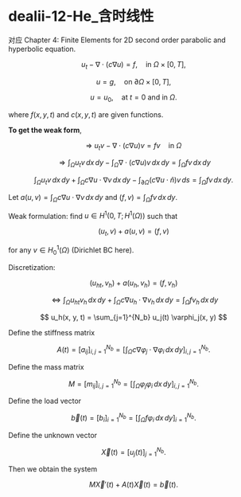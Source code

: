 # dealii-12-He_含时线性

对应 Chapter 4: Finite Elements for 2D second order parabolic and hyperbolic equation. 


$$
u_t - \nabla \cdot (c \nabla u) = f, \quad \text{in} \ \Omega \times [0, T],
$$

$$
u = g, \quad \text{on} \ \partial \Omega \times [0, T],
$$

$$
u = u_0, \quad \text{at} \ t = 0 \ \text{and in} \ \Omega.
$$

where $f(x, y, t)$ and $c(x, y, t)$ are given functions.

**To get the weak form**,

$$
\Rightarrow \ u_t v - \nabla \cdot (c \nabla u) v = f v \quad \text{in} \ \Omega
$$

$$
\Rightarrow \int_{\Omega} u_t v \, dx \, dy - \int_{\Omega} \nabla \cdot (c \nabla u) v \, dx \, dy = \int_{\Omega} f v \, dx \, dy
$$

$$
\int_{\Omega} u_t v \, dx \, dy + \int_{\Omega} c \nabla u \cdot \nabla v \, dx \, dy - \int_{\partial \Omega} (c \nabla u \cdot \hat{n}) v \, ds = \int_{\Omega} f v \, dx \, dy.
$$


Let $a(u, v) = \int_{\Omega} c \nabla u \cdot \nabla v \, dx \, dy$ and $(f, v) = \int_{\Omega} f v \, dx \, dy$.

Weak formulation: find $u \in H^1(0, T; H^1(\Omega))$ such that

$$
(u_t, v) + a(u, v) = (f, v)
$$

for any $v \in H^1_0(\Omega)$ (Dirichlet BC here).

Discretization: 

$$
(u_{ht}, v_h) + a(u_h, v_h) = (f, v_h)
$$

$$
\Leftrightarrow \int_{\Omega} u_{ht} v_h \, dx \, dy + \int_{\Omega} c \nabla u_h \cdot \nabla v_h \, dx \, dy = \int_{\Omega} f v_h \, dx \, dy
$$

$$
u_h(x, y, t) = \sum_{j=1}^{N_b} u_j(t) \varphi_j(x, y)
$$

Define the stiffness matrix

$$
A(t) = [a_{ij}]_{i,j=1}^{N_b} = \left[ \int_{\Omega} c \nabla \varphi_j \cdot \nabla \varphi_i \, dx \, dy \right]_{i,j=1}^{N_b}.
$$

Define the mass matrix

$$
M = [m_{ij}]_{i,j=1}^{N_b} = \left[ \int_{\Omega} \varphi_j \varphi_i \, dx \, dy \right]_{i,j=1}^{N_b}.
$$

Define the load vector

$$
\vec{b}(t) = [b_i]_{i=1}^{N_b} = \left[ \int_{\Omega} f \varphi_i \, dx \, dy \right]_{i=1}^{N_b}.
$$

Define the unknown vector

$$
\vec{X}(t) = [u_j(t)]_{j=1}^{N_b}.
$$

Then we obtain the system

$$
M \vec{X}'(t) + A(t) \vec{X}(t) = \vec{b}(t).
$$






<!--stackedit_data:
eyJoaXN0b3J5IjpbLTQ0MDQyNzY0NywxNDQ4MDg0ODkwLC0xOD
IyMTg2NzI2LC03OTU0MTUwMzksMTg1NzgxMzU1LDE3MzcyMTA3
NDEsLTY1OTI5NzgyOV19
-->